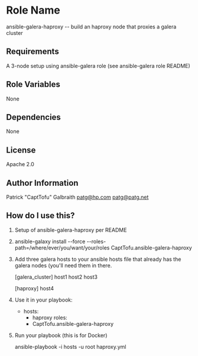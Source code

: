 Role Name
========

ansible-galera-haproxy -- build an haproxy node that proxies a galera cluster

Requirements
------------

A 3-node setup using ansible-galera role (see ansible-galera role README)

Role Variables
--------------

None

Dependencies
------------

None

License
-------

Apache 2.0

Author Information
------------------

Patrick "CaptTofu" Galbraith <patg@hp.com> <patg@patg.net>

How do I use this?
------------------

1. Setup of ansible-galera-haproxy per README 

2. ansible-galaxy install --force --roles-path=/where/ever/you/want/your/roles CaptTofu.ansible-galera-haproxy

3. Add three galera hosts to your ansible hosts file that already has the galera nodes (you'll need them in there.

    [galera_cluster]
    host1
    host2
    host3

    [haproxy]
    host4

4. Use it in your playbook:


    - hosts: 
      - haproxy 
    roles:
      - CaptTofu.ansible-galera-haproxy

3. Run your playbook (this is for Docker)

    ansible-playbook -i hosts -u root haproxy.yml

